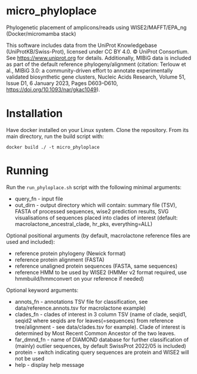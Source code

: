 # micro_phyloplace
Phylogenetic placement of amplicons/reads using WISE2/MAFFT/EPA_ng (Docker/micromamba stack)

This software includes data from the UniProt Knowledgebase (UniProtKB/Swiss-Prot), licensed under CC BY 4.0. © UniProt Consortium. See https://www.uniprot.org for details.
Additionally, MIBiG data is included as part of the default reference phylogeny/alignment  (citation: Terlouw et al., MIBiG 3.0: a community-driven effort to annotate experimentally validated biosynthetic gene clusters, Nucleic Acids Research, Volume 51, Issue D1, 6 January 2023, Pages D603–D610, https://doi.org/10.1093/nar/gkac1049).

# Installation

Have docker installed on your Linux system. Clone the repository. From its main directory, run the build script with:
```
docker build ./ -t micro_phyloplace
```

# Running
Run the ```run_phyloplace.sh``` script with the following minimal arguments:
- query_fn - input file
- out_dirn - output directory which will contain: summary file (TSV), FASTA of processed sequences, wise2 prediction results, SVG visualisations of sequences placed into clades of interest (default: macrolactone_ancestral_clade, hr_pks, everything=ALL)

Optional positional arguments (by default, macrolactone reference files are used and included):
- reference protein phylogeny (Newick format)
- reference protein alignment (FASTA)
- reference unaligned protein sequences (FASTA, same sequences)
- reference HMM to be used by WISE2 (HMMer v2 format required, use hmmbuild/hmmconvert on your reference if needed)

Optional keyword arguments:
- annots_fn - annotations TSV file for classification, see data/reference.annots.tsv for macrolactone example)
- clades_fn - clades of interest in 3 column TSV (name of clade, seqid1, seqid2 where seqids are for leaves(=sequences) from reference tree/alignment - see data/clades.tsv for example). Clade of interest is determined by Most Recent Common Ancestor of the two leaves.
- far_dmnd_fn - name of DIAMOND database for further classification of (mainly) outlier sequences, by default SwissProt 2022/05 is included)
- protein - switch indicating query sequences are protein and WISE2 will not be used
- help - display help message
